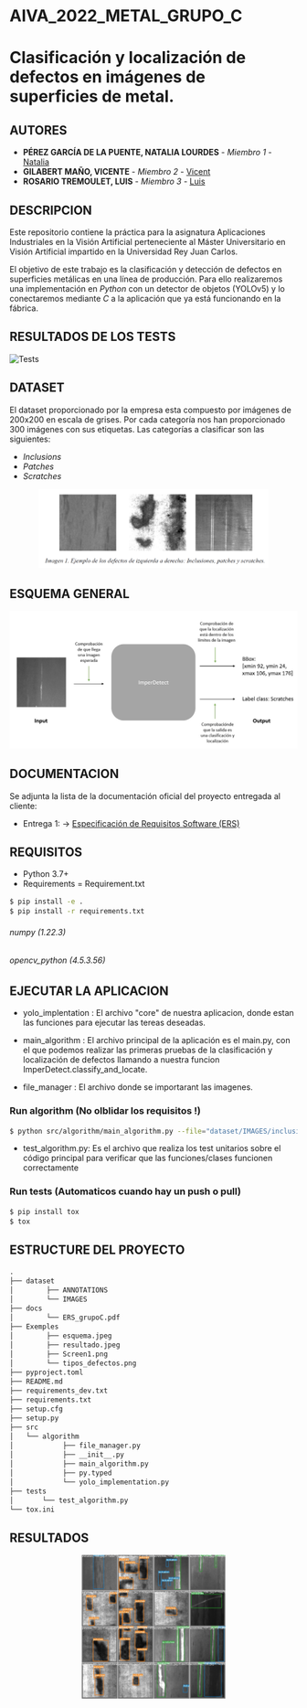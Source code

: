 # AIVA_2022_METAL_GRUPO_C
# Clasificación y localización de defectos en imágenes de superficies de metal.


## AUTORES

* **PÉREZ GARCÍA DE LA PUENTE, NATALIA LOURDES** - *Miembro 1* - [Natalia](https://github.com/natalialperez)
* **GILABERT MAÑO, VICENTE** - *Miembro 2* - [Vicent](https://github.com/vgilabert94)
* **ROSARIO TREMOULET, LUIS** - *Miembro 3* - [Luis](https://github.com/Luisrosario2604)


## DESCRIPCION
Este repositorio contiene la práctica para la asignatura Aplicaciones Industriales en la Visión Artificial perteneciente al Máster Universitario en Visión Artificial impartido en la Universidad Rey Juan Carlos.  

El objetivo de este trabajo es la clasificación y detección de defectos en superficies metálicas en una línea de producción. Para ello realizaremos una implementación en *Python* con un detector de objetos (YOLOv5) y lo conectaremos mediante *C* a la aplicación que ya está funcionando en la fábrica.

## RESULTADOS DE LOS TESTS

![Tests](https://github.com/Luisrosario2604/AIVA_2022_METAL/actions/workflows/tests.yml/badge.svg)

## DATASET
El dataset proporcionado por la empresa esta compuesto por imágenes de 200x200 en escala de grises.
Por cada categoría nos han proporcionado 300 imágenes con sus etiquetas. Las categorías a clasificar son las siguientes:
* *Inclusions*
* *Patches*
* *Scratches*

<p align="center">
	<img src="Exemples/tipos_defectos.png" alt="resultado" width="80%"/>
</p>


## ESQUEMA GENERAL
<p align="center">
	<img src="Exemples/esquema.jpeg" alt="esquema"/>
</p>


## DOCUMENTACION

Se adjunta la lista de la documentación oficial del proyecto entregada al cliente:
* Entrega 1: -> [Especificación de Requisitos Software (ERS)](docs/ERS_grupoC.pdf)


## REQUISITOS

* Python 3.7+
* Requirements = Requirement.txt
```bash
$ pip install -e .
$ pip install -r requirements.txt
```
###### numpy (1.22.3)
###### opencv_python (4.5.3.56)


## EJECUTAR LA APLICACION

* yolo_implentation : El archivo "core" de nuestra aplicacion, donde estan las funciones para ejecutar las tereas deseadas. 

* main_algorithm : El archivo principal de la aplicación es el main.py, con el que podemos realizar las primeras pruebas de la clasificación y localización de defectos llamando a nuestra funcion ImperDetect.classify_and_locate.

* file_manager : El archivo donde se importarant las imagenes.

### Run algorithm (No olblidar los requisitos !)
```bash
$ python src/algorithm/main_algorithm.py --file="dataset/IMAGES/inclusion_1.jpg" -s
```

* test_algorithm.py: Es el archivo que realiza los test unitarios sobre el código principal para verificar que las funciones/clases funcionen correctamente 

### Run tests (Automaticos cuando hay un push o pull)
```bash
$ pip install tox
$ tox
```

## ESTRUCTURE DEL PROYECTO

```
.
├── dataset
│        ├── ANNOTATIONS
│        └── IMAGES
├── docs
│        └── ERS_grupoC.pdf
├── Exemples
│        ├── esquema.jpeg
│        ├── resultado.jpeg
│        ├── Screen1.png
│        └── tipos_defectos.png
├── pyproject.toml
├── README.md
├── requirements_dev.txt
├── requirements.txt
├── setup.cfg
├── setup.py
├── src
│   └── algorithm
│            ├── file_manager.py
│            ├── __init__.py
│            ├── main_algorithm.py
│            ├── py.typed
│            └── yolo_implementation.py
├── tests
│       └── test_algorithm.py
└── tox.ini
```


## RESULTADOS 
<p align="center">
	<img src="Exemples/resultado.jpeg" alt="resultado" width="50%"/>
</p>
